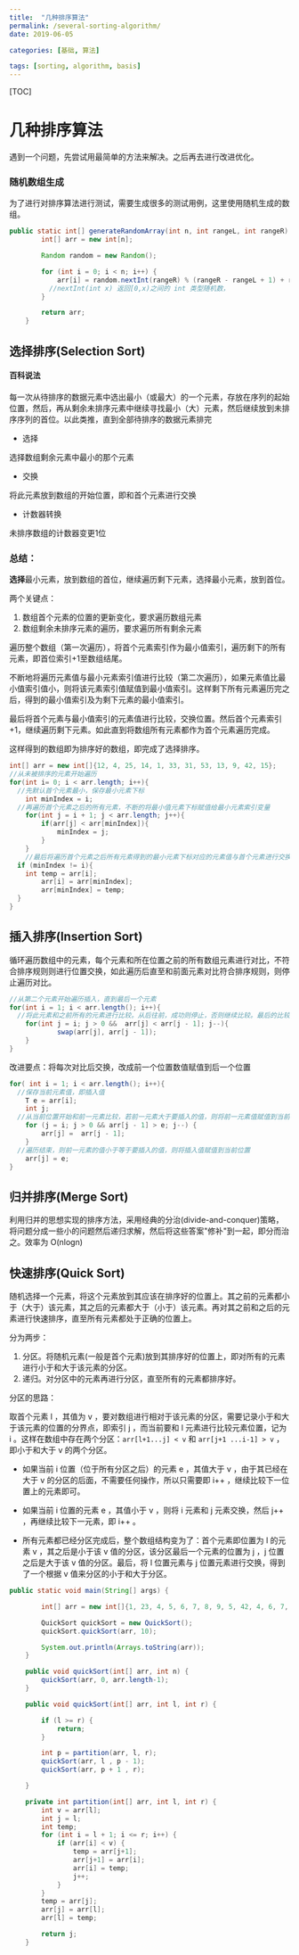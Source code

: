 ```yaml
---
title:  "几种排序算法"
permalink: /several-sorting-algorithm/
date: 2019-06-05

categories: [基础, 算法]

tags: [sorting, algorithm, basis]
---
```


[TOC]

# 几种排序算法

遇到一个问题，先尝试用最简单的方法来解决。之后再去进行改进优化。

### 随机数组生成

为了进行对排序算法进行测试，需要生成很多的测试用例，这里使用随机生成的数组。

```java
public static int[] generateRandomArray(int n, int rangeL, int rangeR) {
        int[] arr = new int[n];

        Random random = new Random();

        for (int i = 0; i < n; i++) {
            arr[i] = random.nextInt(rangeR) % (rangeR - rangeL + 1) + rangeL;
          //nextInt(int x) 返回[0,x)之间的 int 类型随机数，
        }

        return arr;
    }
```



## 选择排序(Selection Sort)

#### 百科说法

每一次从待排序的数据元素中选出最小（或最大）的一个元素，存放在序列的起始位置，然后，再从剩余未排序元素中继续寻找最小（大）元素，然后继续放到未排序序列的首位。以此类推，直到全部待排序的数据元素排完

- 选择

选择数组剩余元素中最小的那个元素

- 交换

将此元素放到数组的开始位置，即和首个元素进行交换

- 计数器转换

未排序数组的计数器变更1位

### 总结：

**选择**最小元素，放到数组的首位，继续遍历剩下元素，选择最小元素，放到首位。

两个关键点：

1. 数组首个元素的位置的更新变化，要求遍历数组元素
2. 数组剩余未排序元素的遍历，要求遍历所有剩余元素

遍历整个数组（第一次遍历），将首个元素索引作为最小值索引，遍历剩下的所有元素，即首位索引+1至数组结尾。

不断地将遍历元素值与最小元素索引值进行比较（第二次遍历），如果元素值比最小值索引值小，则将该元素索引值赋值到最小值索引。这样剩下所有元素遍历完之后，得到的最小值索引及为剩下元素的最小值索引。

最后将首个元素与最小值索引的元素值进行比较，交换位置。然后首个元素索引+1，继续遍历剩下元素。如此直到将数组所有元素都作为首个元素遍历完成。

这样得到的数组即为排序好的数组，即完成了选择排序。

```java
int[] arr = new int[]{12, 4, 25, 14, 1, 33, 31, 53, 13, 9, 42, 15};
//从未被排序的元素开始遍历
for(int i= 0; i < arr.length; i++){
  //先默认首个元素最小，保存最小元素下标
	int minIndex = i;
  //再遍历首个元素之后的所有元素，不断的将最小值元素下标赋值给最小元素索引变量
	for(int j = i + 1; j < arr.length; j++){
		if(arr[j] < arr[minIndex]){
			minIndex = j;
		}
	}
	//最后将遍历首个元素之后所有元素得到的最小元素下标对应的元素值与首个元素进行交换
  if (minIndex != i){
    int temp = arr[i];
		arr[i] = arr[minIndex];
		arr[minIndex] = temp;
  }
}
```



## 插入排序(Insertion Sort)

循环遍历数组中的元素，每个元素和所在位置之前的所有数组元素进行对比，不符合排序规则则进行位置交换，如此遍历后直至和前面元素对比符合排序规则，则停止遍历对比。



```java
//从第二个元素开始遍历插入，直到最后一个元素
for(int i = 1; i < arr.length(); i++){
  //将此元素和之前所有的元素进行比较。从后往前，成功则停止，否则继续比较。最后的比较位置为 j = 1
	for(int j = i; j > 0 &&  arr[j] < arr[j - 1]; j--){
			swap(arr[j], arr[j - 1]);
	}
}
```

改进要点：将每次对比后交换，改成前一个位置数值赋值到后一个位置

```java
for( int i = 1; i < arr.length(); i++){
  //保存当前元素值，即插入值
	T e = arr[i];
	int j;
  //从当前位置开始和前一元素比较，若前一元素大于要插入的值，则将前一元素值赋值到当前位置，代替交换
	for (j = i; j > 0 && arr[j - 1] > e; j--) {
		arr[j] =  arr[j - 1];
	}
  //遍历结束，则前一元素的值小于等于要插入的值，则将插入值赋值到当前位置
	arr[j] = e;
}
```

## 归并排序(Merge Sort)

利用归并的思想实现的排序方法，采用经典的分治(divide-and-conquer)策略，将问题分成一些小的问题然后递归求解，然后将这些答案"修补"到一起，即分而治之。效率为 O(nlogn)



## 快速排序(Quick Sort)

随机选择一个元素，将这个元素放到其应该在排序好的位置上。其之前的元素都小于（大于）该元素，其之后的元素都大于（小于）该元素。再对其之前和之后的元素进行快速排序，直至所有元素都处于正确的位置上。

分为两步：

1. 分区。将随机元素(一般是首个元素)放到其排序好的位置上，即对所有的元素进行小于和大于该元素的分区。
2. 递归。对分区中的元素再进行分区，直至所有的元素都排序好。

分区的思路：

取首个元素 l ，其值为 v ，要对数组进行相对于该元素的分区，需要记录小于和大于该元素的位置的分界点，即索引 j ，而当前要和 l 元素进行比较元素位置，记为 i 。这样在数组中存在两个分区：`arr[l+1...j] < v`  和 `arr[j+1 ...i-1] > v` ，即小于和大于 v 的两个分区。

- 如果当前 i 位置（位于所有分区之后）的元素 e ，其值大于 v ，由于其已经在大于 v 的分区的后面，不需要任何操作，所以只需要即 i++ ，继续比较下一位置上的元素即可。

- 如果当前 i 位置的元素 e ，其值小于 v ，则将 i 元素和 j 元素交换，然后 j++ ，再继续比较下一元素，即 i++ 。
- 所有元素都已经分区完成后，整个数组结构变为了：首个元素即位置为 l 的元素 v ，其之后是小于该 v 值的分区，该分区最后一个元素的位置为 j ，j 位置之后是大于该 v 值的分区。最后，将 l 位置元素与 j 位置元素进行交换，得到了一个根据 v 值来分区的小于和大于分区。



```java
public static void main(String[] args) {

        int[] arr = new int[]{1, 23, 4, 5, 6, 7, 8, 9, 5, 42, 4, 6, 7, 4, 2, 3, 5, 57, 4, 4, 2, 35, 436, 2, 25, 3, 7, 32, 5, 63, 63, 564, 2, 42, 643, 643 , 5346, 34};

        QuickSort quickSort = new QuickSort();
        quickSort.quickSort(arr, 10);

        System.out.println(Arrays.toString(arr));
    }

    public void quickSort(int[] arr, int n) {
        quickSort(arr, 0, arr.length-1);
    }

    public void quickSort(int[] arr, int l, int r) {

        if (l >= r) {
            return;
        }

        int p = partition(arr, l, r);
        quickSort(arr, l , p - 1);
        quickSort(arr, p + 1 , r);

    }

    private int partition(int[] arr, int l, int r) {
        int v = arr[l];
        int j = l;
        int temp;
        for (int i = l + 1; i <= r; i++) {
            if (arr[i] < v) {
                temp = arr[j+1];
                arr[j+1] = arr[i];
                arr[i] = temp;
                j++;
            }
        }
        temp = arr[j];
        arr[j] = arr[l];
        arr[l] = temp;

        return j;
    }
```

